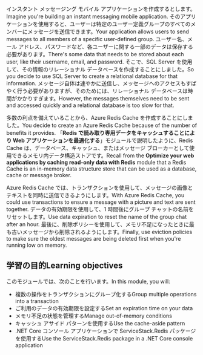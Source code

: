 <span data-ttu-id="09e10-101">インスタント メッセージング モバイル アプリケーションを作成するとします。</span><span class="sxs-lookup"><span data-stu-id="09e10-101">Imagine you're building an instant messaging mobile application.</span></span> <span data-ttu-id="09e10-102">そのアプリケーションを使用すると、ユーザーは特定のユーザー定義グループのすべてのメンバーにメッセージを送信できます。</span><span class="sxs-lookup"><span data-stu-id="09e10-102">Your application allows users to send messages to all members of a specific user-defined group.</span></span> <span data-ttu-id="09e10-103">ユーザー名、メール アドレス、パスワードなど、各ユーザーに関する一部のデータは保存する必要があります。</span><span class="sxs-lookup"><span data-stu-id="09e10-103">There's some data that needs to be stored about each user, like their username, email, and password.</span></span> <span data-ttu-id="09e10-104">そこで、SQL Server を使用して、その情報のリレーショナル データベースを作成することにしました。</span><span class="sxs-lookup"><span data-stu-id="09e10-104">So you decide to use SQL Server to create a relational database for that information.</span></span> <span data-ttu-id="09e10-105">メッセージ自体は速やかに送信し、メッセージへのアクセスもすばやく行う必要がありますが、そのためには、リレーショナル データベースは時間がかかりすぎます。</span><span class="sxs-lookup"><span data-stu-id="09e10-105">However, the messages themselves need to be sent and accessed quickly and a relational database is too slow for that.</span></span>

<span data-ttu-id="09e10-106">多数の利点を備えていることから、Azure Redis Cache を作成することにしました。</span><span class="sxs-lookup"><span data-stu-id="09e10-106">You decide to create an Azure Redis Cache because of the number of benefits it provides.</span></span> <span data-ttu-id="09e10-107">「**Redis で読み取り専用データをキャッシュすることにより Web アプリケーションを最適化する**」モジュールで説明したように、Redis Cache は、データベース、キャッシュ、またはメッセージ ブローカーとして使用できるメモリ内データ構造ストアです。</span><span class="sxs-lookup"><span data-stu-id="09e10-107">Recall from the **Optimize your web applications by caching read-only data with Redis** module that a Redis Cache is an in-memory data structure store that can be used as a database, cache or message broker.</span></span>

<span data-ttu-id="09e10-108">Azure Redis Cache では、トランザクションを使用して、メッセージの画像とテキストを同時に送信できるようにします。</span><span class="sxs-lookup"><span data-stu-id="09e10-108">With Azure Redis Cache, you could use transactions to ensure a message with a picture and text are sent together.</span></span> <span data-ttu-id="09e10-109">データの有効期限を使用して、1 時間後にグループ チャットの名前をリセットします。</span><span class="sxs-lookup"><span data-stu-id="09e10-109">Use data expiration to reset the name of the group chat after an hour.</span></span> <span data-ttu-id="09e10-110">最後に、削除ポリシーを使用して、メモリ不足になったときに最も古いメッセージから削除されるようにします。</span><span class="sxs-lookup"><span data-stu-id="09e10-110">Finally, use eviction policies to make sure the oldest messages are being deleted first when you're running low on memory.</span></span>

## <a name="learning-objectives"></a><span data-ttu-id="09e10-111">学習の目的</span><span class="sxs-lookup"><span data-stu-id="09e10-111">Learning objectives</span></span>

<span data-ttu-id="09e10-112">このモジュールでは、次のことを行います。</span><span class="sxs-lookup"><span data-stu-id="09e10-112">In this module, you will:</span></span>

- <span data-ttu-id="09e10-113">複数の操作をトランザクションにグループ化する</span><span class="sxs-lookup"><span data-stu-id="09e10-113">Group multiple operations into a transaction</span></span>
- <span data-ttu-id="09e10-114">ご利用のデータの有効期限を設定する</span><span class="sxs-lookup"><span data-stu-id="09e10-114">Set an expiration time on your data</span></span>
- <span data-ttu-id="09e10-115">メモリ不足の状態を管理する</span><span class="sxs-lookup"><span data-stu-id="09e10-115">Manage out-of-memory conditions</span></span>
- <span data-ttu-id="09e10-116">キャッシュ アサイド パターンを使用する</span><span class="sxs-lookup"><span data-stu-id="09e10-116">Use the cache-aside pattern</span></span>
- <span data-ttu-id="09e10-117">.NET Core コンソール アプリケーションで ServiceStack.Redis パッケージを使用する</span><span class="sxs-lookup"><span data-stu-id="09e10-117">Use the ServiceStack.Redis package in a .NET Core console application</span></span>